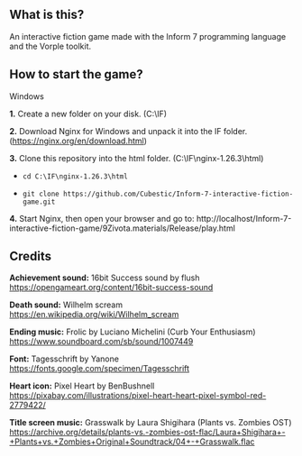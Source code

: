## What is this?

An interactive fiction game made with the Inform 7 programming language and the Vorple toolkit.

## How to start the game?

Windows

**1.** Create a new folder on your disk. (C:\IF)

**2.** Download Nginx for Windows and unpack it into the IF folder. (https://nginx.org/en/download.html)

**3.** Clone this repository into the html folder. (C:\IF\nginx-1.26.3\html)

* `cd C:\IF\nginx-1.26.3\html`

* `git clone https://github.com/Cubestic/Inform-7-interactive-fiction-game.git`

**4.** Start Nginx, then open your browser and go to:
http://localhost/Inform-7-interactive-fiction-game/9Zivota.materials/Release/play.html

## Credits

**Achievement sound:** 16bit Success sound by flush https://opengameart.org/content/16bit-success-sound

**Death sound:** Wilhelm scream https://en.wikipedia.org/wiki/Wilhelm_scream

**Ending music:** Frolic by Luciano Michelini (Curb Your Enthusiasm) https://www.soundboard.com/sb/sound/1007449

**Font:** Tagesschrift by Yanone https://fonts.google.com/specimen/Tagesschrift

**Heart icon:** Pixel Heart by BenBushnell https://pixabay.com/illustrations/pixel-heart-heart-pixel-symbol-red-2779422/

**Title screen music:** Grasswalk by Laura Shigihara (Plants vs. Zombies OST)  https://archive.org/details/plants-vs.-zombies-ost-flac/Laura+Shigihara+-+Plants+vs.+Zombies+Original+Soundtrack/04+-+Grasswalk.flac
